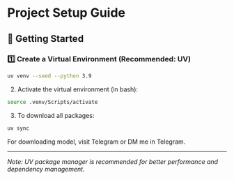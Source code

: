 # Project Setup Guide

## 🚀 Getting Started  

### 1️⃣ Create a Virtual Environment (Recommended: UV)  
```bash
uv venv --seed --python 3.9
```
2. Activate the virtual environment (in bash):
```bash
source .venv/Scripts/activate
```

3. To download all packages:
```bash
uv sync
```

For downloading model, visit Telegram or DM me in Telegram.

---
*Note: UV package manager is recommended for better performance and dependency management.*
```
